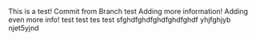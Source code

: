 This is a test! 
Commit from Branch test
Adding more information! 
Adding even more info! 
test
test tes test
sfghdfghdfghdfghdfghdf
yhjfghjyb njet5yjnd

